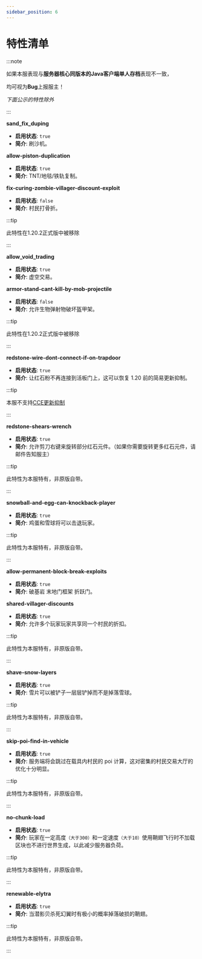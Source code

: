 ```yaml
---
sidebar_position: 6
---
```


# 特性清单

:::note

如果本服表现与**服务器核心同版本的Java客户端单人存档**表现不一致，

均可视为**Bug**上报服主！

_下面公示的特性除外_

:::

**sand_fix_duping**

- **启用状态**: `true`
- **简介**: 刷沙机。

**allow-piston-duplication**

- **启用状态**: `true`
- **简介**: TNT/地毯/铁轨复制。

**fix-curing-zombie-villager-discount-exploit**

- **启用状态**: `false`
- **简介**: 村民打骨折。

:::tip

此特性在1.20.2正式版中被移除

:::

**allow_void_trading**

- **启用状态**: `true`
- **简介**: 虚空交易。

**armor-stand-cant-kill-by-mob-projectile**

- **启用状态**: `false`
- **简介**: 允许生物弹射物破坏盔甲架。

:::tip

此特性在1.20.2正式版中被移除

:::

**redstone-wire-dont-connect-if-on-trapdoor**

- **启用状态**: `true`
- **简介**: 让红石粉不再连接到活板门上，这可以恢复 1.20 前的简易更新抑制。

:::tip

本服不支持[CCE更新抑制](https://www.bilibili.com/read/cv24323749/?spm_id_from=333.999.0.0)

:::

**redstone-shears-wrench**

- **启用状态**: `true`
- **简介**: 允许剪刀右键来旋转部分红石元件。（如果你需要旋转更多红石元件，请邮件告知服主）

:::tip

此特性为本服特有，非原版自带。

:::

**snowball-and-egg-can-knockback-player**

- **启用状态**: `true`
- **简介**: 鸡蛋和雪球将可以击退玩家。

:::tip

此特性为本服特有，非原版自带。

:::

**allow-permanent-block-break-exploits**

- **启用状态**: `true`
- **简介**: 破基岩 末地门框架 折跃门。

**shared-villager-discounts**

- **启用状态**: `true`
- **简介**: 允许多个玩家玩家共享同一个村民的折扣。

:::tip

此特性为本服特有，非原版自带。

:::

**shave-snow-layers**

- **启用状态**: `true`
- **简介**: 雪片可以被铲子一层层铲掉而不是掉落雪球。

:::tip

此特性为本服特有，非原版自带。

:::

**skip-poi-find-in-vehicle**

- **启用状态**: `true`
- **简介**: 服务端将会跳过在载具内村民的 poi 计算，这对密集的村民交易大厅的优化十分明显。

:::tip

此特性为本服特有，非原版自带。

:::

**no-chunk-load**

- **启用状态**: `true`
- **简介**: 玩家在一定高度`（大于300）`和一定速度`（大于10）`使用鞘翅飞行时不加载区块也不进行世界生成，以此减少服务器负荷。

:::tip

此特性为本服特有，非原版自带。

:::

**renewable-elytra**

- **启用状态**: `true`
- **简介**: 当潜影贝杀死幻翼时有极小的概率掉落破损的鞘翅。

:::tip

此特性为本服特有，非原版自带。

:::

